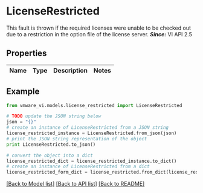 # LicenseRestricted

This fault is thrown if the required licenses were unable to be checked out due to a restriction in the option file of the license server.  ***Since:*** VI API 2.5 

## Properties
Name | Type | Description | Notes
------------ | ------------- | ------------- | -------------

## Example

```python
from vmware_vi.models.license_restricted import LicenseRestricted

# TODO update the JSON string below
json = "{}"
# create an instance of LicenseRestricted from a JSON string
license_restricted_instance = LicenseRestricted.from_json(json)
# print the JSON string representation of the object
print LicenseRestricted.to_json()

# convert the object into a dict
license_restricted_dict = license_restricted_instance.to_dict()
# create an instance of LicenseRestricted from a dict
license_restricted_form_dict = license_restricted.from_dict(license_restricted_dict)
```
[[Back to Model list]](../README.md#documentation-for-models) [[Back to API list]](../README.md#documentation-for-api-endpoints) [[Back to README]](../README.md)


